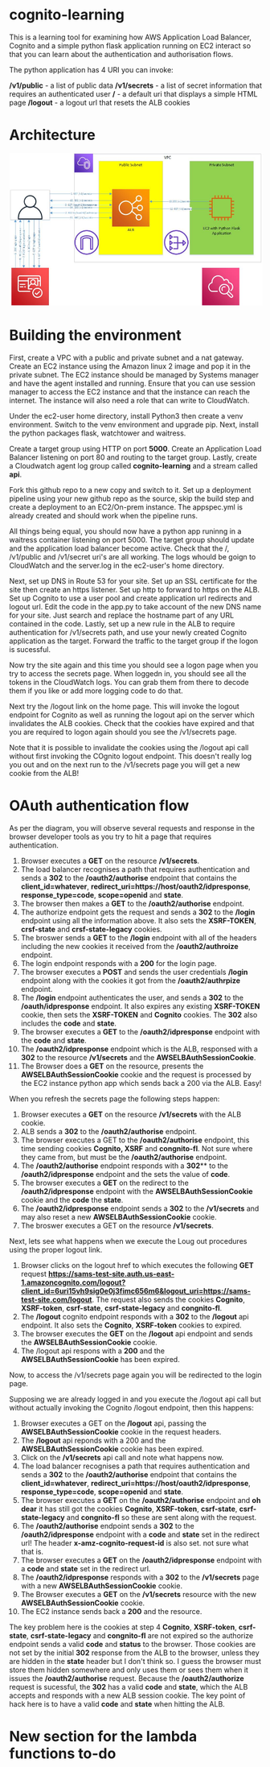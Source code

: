 # cognito-learning
This is a learning tool for examining how AWS Application Load Balancer, Cognito and a simple python flask application running on EC2 interact so that you can learn about the authentication and authorisation flows.

The python application has 4 URI you can invoke:

**/v1/public** - a list of public data
**/v1/secrets** - a list of secret information that requires an authenticated user
**/** - a default uri that displays a simple HTML page
**/logout** - a logout url that resets the ALB cookies

# Architecture

![Architecture Diagram](cognito-learning.jpg "Architecture diagram")

# Building the environment

First, create a VPC with a public and private subnet and a nat gateway.  Create an EC2 instance using the Amazon linux 2 image and pop it in the private subnet.  The EC2 instance should be managed by Systems manager and have the agent installed and running.  Ensure that you can use session manager to access the EC2 instance and that the instance can reach the internet.  The instance will also need a role that can write to CloudWatch.

Under the ec2-user home directory, install Python3 then create a venv environment.  Switch to the venv environment and upgrade pip.  Next, install the python packages flask, watchtower and waitress.

Create a target group using HTTP on port **5000**.  Create an Application Load Balancer listening on port 80 and routing to the target group.  Lastly, create a Cloudwatch agent log group called **cognito-learning** and a stream called **api**.

Fork this github repo to a new copy and switch to it.  Set up a deployment pipeline using your new github repo as the source, skip the build step and create a deployment to an EC2/On-prem instance.  The appspec.yml is already created and should work when the pipeline runs.

All things being equal, you should now have a python app runinng in a waitress container listening on port 5000.  The target group should update and the application load balancer become active.  Check that the /, /v1/public and /v1/secret uri's are all working.  The logs whould be goign to CloudWatch and the server.log in the ec2-user's home directory.

Next, set up DNS in Route 53 for your site.  Set up an SSL certificate for the site then create an https listener.  Set up http to forward to https on the ALB.  Set up Cognito to use a user pool and create application url redirects and logout url.  Edit the code in the app.py to take account of the new DNS name for your site.  Just search and replace the hostname part of any URL contained in the code.  Lastly, set up a new rule in the ALB to require authentication for /v1/secrets path, and use your newly created Cognito application as the target.  Forward the traffic to the target group if the logon is sucessful.

Now try the site again and this time you should see a logon page when you try to access the secrets page.  When loggedn in, you should see all the tokens in the CloudWatch logs.  You can grab them from there to decode them if you like or add more logging code to do that.

Next try the /logout link on the home page.  This will invoke the logout endpoint for Cognito as well as running the logout api on the server which invalidates the ALB cookies.  Check that the cookies have expired and that you are required to logon again should you see the /v1/secrets page.

Note that it is possible to invalidate the cookies using the /logout api call without first invoking the COgnito logout endpoint.  This doesn't really log you out and on the next run to the /v1/secrets page you will get a new cookie from the ALB!

# OAuth authentication flow

As per the diagram, you will observe several requests and response in the browser developer tools as you try to hit a page that requires authentication.

1. Browser executes a **GET** on the resource **/v1/secrets**.
2. The load balancer recognises a path that requires authentication and sends a **302** to the **/oauth2/authorise** endpoint that contains the **client_id=whatever**, **redirect_uri=https://host/oauth2/idpresponse**, **response_type=code**,  **scope=openid** and **state**.
3. The browser then makes a **GET** to the **/oauth2/authorise** endpoint.
4. The authorize endpoint gets the request and sends a **302** to the **/login** endpoint using all the information above.  It also sets the **XSRF-TOKEN**, **crsf-state** and **crsf-state-legacy** cookies.
5. The broswer sends a **GET** to the **/login** endpoint with all of the headers including the new cookies it received from the **/oauth2/authroize** endpoint.
6. The login endpoint responds with a **200** for the login page.
7. The browser executes a **POST** and sends the user credentials **/login** endpoint along with the cookies it got from the **/oauth2/authrpize** endpoint.
8. The **/login** endpoint authenticates the user, and sends a **302** to the **/oauth/idpresponse** endpoint.  It also expires any existing **XSRF-TOKEN** cookie, then sets the **XSRF-TOKEN** and **Cognito** cookies. The **302** also includes the **code** and **state**.
9. The browser executes a **GET** to the **/oauth2/idpresponse** endpoint with the **code** and **state**.
10.  The **/oauth2/idpresponse** endpoint which is the ALB, responsed with a **302** to the resource **/v1/secrets** and the **AWSELBAuthSessionCookie**.  
10. The Browser does a **GET** on the resource, presents the **AWSELBAuthSessionCookie** cookie and the request is processed by the EC2 instance python app which sends back a 200 via the ALB.  Easy!

When you refresh the secrets page the following steps happen:

1. Browser executes a **GET** on the resource **/v1/secrets** with the ALB cookie.
2. ALB sends a **302** to the **/oauth2/authorise** endpoint.
3. The browser executes a GET to the **/oauth2/authorise** endpoint, this time sending cookies **Cognito, XSRF** and **congnito-fl**. Not sure where they came from, but must be the **/oauth2/authorise** endpoint.
4. The **/oauth2/authorise** endpoint responds with a **302**** to the **/oauth2/idpresponse** endpoint and the sets the value of **code**.
5. The browser executes a **GET** on the redirect to the **/oauth2/idpresponse** endpoint with the **AWSELBAuthSessionCookie** cookie and the **code** the **state**.
6. The **/oauth2/idpresponse** endpoint sends a **302** to the **/v1/secrets** and may also reset a new **AWSELBAuthSessionCookie** cookie.
7. The broswer executes a GET on the resource **/v1/secrets**.

Next, lets see what happens when we execute the Loug out procedures using the proper logout link.

1. Browser clicks on the logout href to which executes the following **GET** request **https://sams-test-site.auth.us-east-1.amazoncognito.com/logout?client_id=6uri15vh9sig0e0j3fimc656m6&logout_uri=https://sams-test-site.com/logout**.  The request also sends the cookies **Cognito**, **XSRF-token**, **csrf-state**, **csrf-state-legacy** and **congnito-fl**.
2. The **/logout** cognito endpoint responds with a **302** to the **/logout** api endpoint.  It also sets the **Cognito**, **XSRF-token** cookies to expired.
3. The browser executes the **GET** on the **/logout** api endpoint and sends the **AWSELBAuthSessionCookie** cookie.
4. The /logout api respons with a **200** and the **AWSELBAuthSessionCookie** has been expired.

Now, to access the /v1/secrets page again you will be redirected to the login page.

Supposing we are already logged in and you execute the /logout api call but without actually invoking the Cognito /logout endpoint, then this happens:

1. Browser executes a GET on the **/logout** api, passing the **AWSELBAuthSessionCookie** cookie in the request headers.
2. The **/logout** api reponds with a 200 and the **AWSELBAuthSessionCookie** cookie has been expired.
3. Click on the **/v1/secrets** api call and note what happens now.
4. The load balancer recognises a path that requires authentication and sends a **302** to the **/oauth2/authorise** endpoint that contains the **client_id=whatever**, **redirect_uri=https://host/oauth2/idpresponse**, **response_type=code**,  **scope=openid** and **state**.
5. The browser executes a **GET** on the **/oauth2/authorise** endpoint and **oh dear** it has still got the cookies **Cognito**, **XSRF-token**, **csrf-state**, **csrf-state-legacy** and **congnito-fl** so these are sent along with the request.
6. The **/oauth2/authorise** endpoint sends a **302** to the **/oauth2/idpresponse** endpoint with a **code** and **state** set in the redirect url!  The header **x-amz-cognito-request-id** is also set.  not sure what that is.
7.  The browser executes a **GET** on the **/oauth2/idpresponse** endpoint with a **code** and **state** set in the redirect url.
9.  The **/oauth2/idpresponse** responds with a **302** to the **/v1/secrets** page with a new **AWSELBAuthSessionCookie** cookie.
10. The Browser executes a **GET** on the **/v1/secrets** resource with the new **AWSELBAuthSessionCookie** cookie.
11. The EC2 instance sends back a **200** and the resource.

The key problem here is the cookies at step 4 **Cognito**, **XSRF-token**, **csrf-state**, **csrf-state-legacy** and **congnito-fl** are not expired so the authorize endpoint sends a valid **code** and **status** to the browser.  Those cookies are not set by the initial **302** response from the ALB to the browser, unless they are hidden in the **state** header but I don't think so.  I guess the browser must store them hidden somewhere and only uses them or sees them when it issues the **/oauth2/authorise** request.  Because the **/oauth2/authorize** request is sucessful, the **302** has a valid **code**  and **state**, which the ALB accepts and responds with a new ALB session cookie.  The key point of hack here is to have a valid **code** and **state** when hitting the ALB.

# New section for the lambda functions to-do